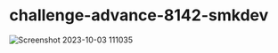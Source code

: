 # challenge-advance-8142-smkdev

![Screenshot 2023-10-03 111035](https://github.com/miqbalps/challenge-smkdev/assets/92192454/8087219e-5d12-42b0-a749-6b77f2ce1515)
